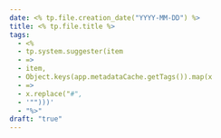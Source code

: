 ```yaml
---
date: <% tp.file.creation_date("YYYY-MM-DD") %>
title: <% tp.file.title %>
tags:
  - <%
  - tp.system.suggester(item
  - =>
  - item,
  - Object.keys(app.metadataCache.getTags()).map(x
  - =>
  - x.replace("#",
  - '"")))'
  - "%>"
draft: "true"
---
```

